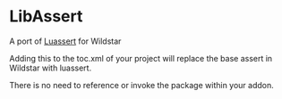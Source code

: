 LibAssert
=========

A port of [Luassert](https://github.com/Olivine-Labs/luassert) for Wildstar

Adding this to the toc.xml of your project will replace the base assert in Wildstar with luassert.

There is no need to reference or invoke the package within your addon. 
